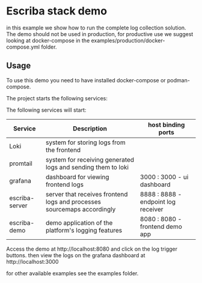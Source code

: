 # Escriba stack demo

in this example we show how to run the complete log collection solution. The demo should not be used in production, for productive use we suggest looking at docker-compose in the examples/production/docker-compose.yml folder.


## Usage 
To use this demo you need to have installed docker-compose or podman-compose.

The project starts the following services:


The following services will start:

| Service          | Description                                                             | host binding ports                   |
| ---------------- | ----------------------------------------------------------------------- | ------------------------------------ |
| Loki             | system for storing logs from the frontend                               |                                      |
| promtail         | system for receiving generated logs and sending them to loki            |                                      |
| grafana          | dashboard for viewing frontend logs                                     | 3000 : 3000 - ui dashboard           |  
| escriba-server   | server that receives frontend logs and processes sourcemaps accordingly | 8888 : 8888 - endpoint log receiver  |
| escriba-demo     | demo application of the platform's logging features                     | 8080 : 8080 - frontend demo app      |
 
Access the demo at http://localhost:8080 and click on the log trigger buttons. then view the logs on the grafana dashboard at http://localhost:3000

for other available examples see the examples folder.

